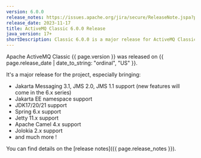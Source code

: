```yaml
---
version: 6.0.0
release_notes: https://issues.apache.org/jira/secure/ReleaseNote.jspa?projectId=12311210&version=12352570
release_date: 2023-11-17
title: ActiveMQ Classic 6.0.0 Release
java_version: 17+
shortDescription: Classic 6.0.0 is a major release for ActiveMQ Classic, starting the 6.x series.
---
```

Apache ActiveMQ Classic {{ page.version }} was released on {{ page.release_date | date_to_string: "ordinal", "US" }}. 

It's a major release for the project, especially bringing:
- Jakarta Messaging 3.1, JMS 2.0, JMS 1.1 support (new features will come in the 6.x series)
- Jakarta EE namespace support
- JDK17/20/21 support
- Spring 6.x support
- Jetty 11.x support
- Apache Camel 4.x support
- Jolokia 2.x support
- and much more !

You can find details on the [release notes]({{ page.release_notes }}).

